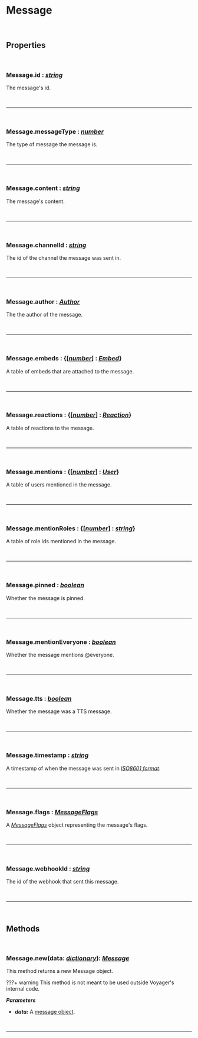# Message

<br />

## Properties

<br />

### **Message.id :** [*string*](https://create.roblox.com/docs/scripting/luau/strings)
The message's id.

<br />

---

<br />

### **Message.messageType :** [*number*](https://create.roblox.com/docs/scripting/luau/numbers)
The type of message the message is.

<br />

---

<br />

### **Message.content :** [*string*](https://create.roblox.com/docs/scripting/luau/strings)
The message's content.

<br />

---

<br />

### **Message.channelId :** [*string*](https://create.roblox.com/docs/scripting/luau/strings)
The id of the channel the message was sent in.

<br />

---

<br />

### **Message.author :** [*Author*](Author.md)
The the author of the message.

<br />

---

<br />

### **Message.embeds :** {[[*number*](https://create.roblox.com/docs/scripting/luau/numbers)] **:** [*Embed*](Embed.md)}
A table of embeds that are attached to the message.

<br />

---

<br />

### **Message.reactions :** {[[*number*](https://create.roblox.com/docs/scripting/luau/numbers)] **:** [*Reaction*](Reaction.md)}
A table of reactions to the message.

<br />

---

<br />

### **Message.mentions :** {[[*number*](https://create.roblox.com/docs/scripting/luau/numbers)] **:** [*User*](User.md)}
A table of users mentioned in the message.

<br />

---

<br />

### **Message.mentionRoles :** {[[*number*](https://create.roblox.com/docs/scripting/luau/numbers)] **:** [*string*](https://create.roblox.com/docs/scripting/luau/strings)}
A table of role ids mentioned in the message.

<br />

---

<br />

### **Message.pinned :** [*boolean*](https://create.roblox.com/docs/scripting/luau/booleans)
Whether the message is pinned.

<br />

---

<br />

### **Message.mentionEveryone :** [*boolean*](https://create.roblox.com/docs/scripting/luau/booleans)
Whether the message mentions @everyone.

<br />

---

<br />

### **Message.tts :** [*boolean*](https://create.roblox.com/docs/scripting/luau/booleans)
Whether the message was a TTS message.

<br />

---

<br />

### **Message.timestamp :** [*string*](https://create.roblox.com/docs/scripting/luau/strings)
A timestamp of when the message was sent in [*ISO8601 format*](https://www.iso.org/iso-8601-date-and-time-format.html).

<br />

---

<br />

### **Message.flags :** [*MessageFlags*](MessageFlags.md)
A [*MessageFlags*](MessageFlags.md) object representing the message's flags.

<br />

---

<br />

### **Message.webhookId :** [*string*](https://create.roblox.com/docs/scripting/luau/strings)
The id of the webhook that sent this message.

<br />

---

<br />

## Methods

<br />

### **Message.new**(data: [*dictionary*](https://create.roblox.com/docs/scripting/luau/tables#dictionaries)): [*Message*](Message.md)
This method returns a new Message object.

???+ warning
    This method is not meant to be used outside Voyager's internal code.

***Parameters***

- ***data:*** A [message object](https://discord.com/developers/docs/resources/channel#message-object).

<br />

---

<br />